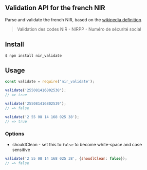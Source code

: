 Validation API for the french NIR
------

Parse and validate the french NIR, based on the [wikipedia definition](https://fr.wikipedia.org/wiki/Num%C3%A9ro_de_s%C3%A9curit%C3%A9_sociale_en_France#lien_F).
> Validation des codes NIR - NIRPP - Numéro de sécurité social


## Install
```
$ npm install nir_validate
```

## Usage
```js
const validate = require('nir_validate');

validate('255081416802538');
// => true

validate('255081416802539');
// => false

validate('2 55 08 14 168 025 38');
// => true
```

### Options

* shouldClean - set this to `false` to become white-space and case sensitive


```js
validate('2 55 08 14 168 025 38', {shoudlClean: false});
// => false
```
